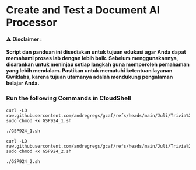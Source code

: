 #  Create and Test a Document AI Processor


#### ⚠️ Disclaimer :
**Script dan panduan ini disediakan untuk tujuan edukasi agar Anda dapat memahami proses lab dengan lebih baik. Sebelum menggunakannya, disarankan untuk meninjau setiap langkah guna memperoleh pemahaman yang lebih mendalam. Pastikan untuk mematuhi ketentuan layanan Qwiklabs, karena tujuan utamanya adalah mendukung pengalaman belajar Anda.**

### Run the following Commands in CloudShell 

```
curl -LO raw.githubusercontent.com/andregregs/gcaf/refs/heads/main/Juli/Trivia%20W1/Create%20and%20Test%20a%20Document%20AI%20Processor/GSP924_1.sh
sudo chmod +x GSP924_1.sh

./GSP924_1.sh
```

```
curl -LO raw.githubusercontent.com/andregregs/gcaf/refs/heads/main/Juli/Trivia%20W1/Create%20and%20Test%20a%20Document%20AI%20Processor/GSP924_2.sh
sudo chmod +x GSP924_2.sh

./GSP924_2.sh
```